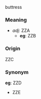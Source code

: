 buttress
### Meaning
+ _adj_: ZZA
	+ __eg__: ZZB

### Origin

ZZC

### Synonym

__eg__: ZZD

+ ZZE


